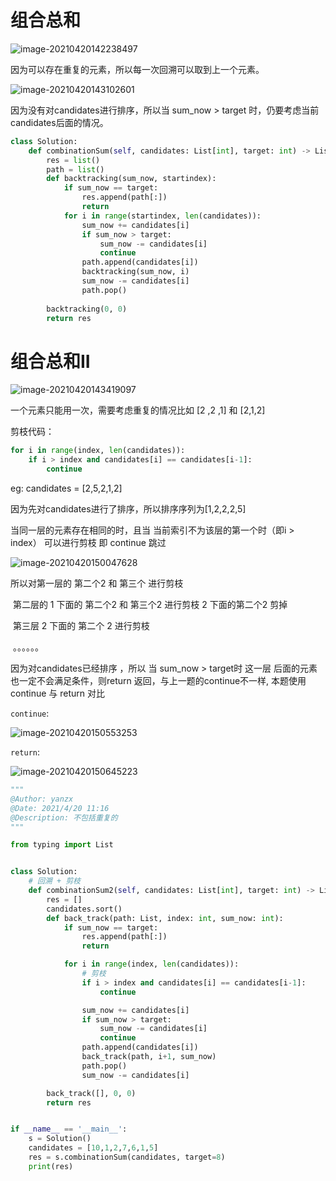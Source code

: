 # 组合总和

![image-20210420142238497](https://cdn.jsdelivr.net/gh/yanzhenxing123/blogImg@master/typora202104/20/142240-59662.png)

因为可以存在重复的元素，所以每一次回溯可以取到上一个元素。

![image-20210420143102601](https://cdn.jsdelivr.net/gh/yanzhenxing123/blogImg@master/typora202104/20/143103-360032.png)

因为没有对candidates进行排序，所以当 sum_now > target 时，仍要考虑当前 candidates后面的情况。

```python
class Solution:
    def combinationSum(self, candidates: List[int], target: int) -> List[List[int]]:
        res = list()
        path = list()
        def backtracking(sum_now, startindex):
            if sum_now == target:
                res.append(path[:])
                return
            for i in range(startindex, len(candidates)):
                sum_now += candidates[i]
                if sum_now > target:
                    sum_now -= candidates[i]
                    continue
                path.append(candidates[i])
                backtracking(sum_now, i)
                sum_now -= candidates[i]
                path.pop()
        
        backtracking(0, 0)
        return res
```





# 组合总和II



![image-20210420143419097](https://cdn.jsdelivr.net/gh/yanzhenxing123/blogImg@master/typora202104/20/143419-471122.png)

一个元素只能用一次，需要考虑重复的情况比如 [2 ,2 ,1] 和 [2,1,2]

剪枝代码：

```python
for i in range(index, len(candidates)):
	if i > index and candidates[i] == candidates[i-1]:
		continue
```

eg: candidates = [2,5,2,1,2]



因为先对candidates进行了排序，所以排序序列为[1,2,2,2,5]

当同一层的元素存在相同的时，且当 当前索引不为该层的第一个时（即i > index） 可以进行剪枝 即 continue 跳过

![image-20210420150047628](https://cdn.jsdelivr.net/gh/yanzhenxing123/blogImg@master/typora202104/20/150048-170363.png)

所以对第一层的 第二个2 和 第三个 进行剪枝

​           第二层的 1 下面的 第二个2 和 第三个2 进行剪枝    2 下面的第二个2 剪掉

​           第三层 2 下面的 第二个 2 进行剪枝  

​			。。。。。。



因为对candidates已经排序 ，所以 当 sum_now > target时 这一层 后面的元素也一定不会满足条件，则return 返回，与上一题的continue不一样, 本题使用continue 与 return 对比 

`continue`:

![image-20210420150553253](https://cdn.jsdelivr.net/gh/yanzhenxing123/blogImg@master/typora202104/20/150555-220566.png)

`return`:

![image-20210420150645223](https://cdn.jsdelivr.net/gh/yanzhenxing123/blogImg@master/typora202104/20/150647-987185.png)



```python
"""
@Author: yanzx
@Date: 2021/4/20 11:16
@Description: 不包括重复的
"""

from typing import List


class Solution:
    # 回溯 + 剪枝
    def combinationSum2(self, candidates: List[int], target: int) -> List[List[int]]:
        res = []
        candidates.sort()
        def back_track(path: List, index: int, sum_now: int):
            if sum_now == target:
                res.append(path[:])
                return

            for i in range(index, len(candidates)):
                # 剪枝
                if i > index and candidates[i] == candidates[i-1]:
                    continue

                sum_now += candidates[i]
                if sum_now > target:
                    sum_now -= candidates[i]
                    continue
                path.append(candidates[i])
                back_track(path, i+1, sum_now)
                path.pop()
                sum_now -= candidates[i]

        back_track([], 0, 0)
        return res


if __name__ == '__main__':
    s = Solution()
    candidates = [10,1,2,7,6,1,5]
    res = s.combinationSum(candidates, target=8)
    print(res)

```

